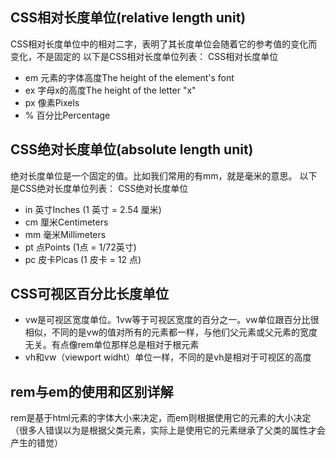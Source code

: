 ## CSS相对长度单位(relative length unit)
CSS相对长度单位中的相对二字，表明了其长度单位会随着它的参考值的变化而变化，不是固定的
以下是CSS相对长度单位列表：
CSS相对长度单位
- em	元素的字体高度The height of the element's font
- ex	字母x的高度The height of the letter "x"
- px	像素Pixels
- %	百分比Percentage

## CSS绝对长度单位(absolute length unit)
 
绝对长度单位是一个固定的值。比如我们常用的有mm，就是毫米的意思。
以下是CSS绝对长度单位列表：
CSS绝对长度单位
- in	英寸Inches (1 英寸 = 2.54 厘米)
- cm	厘米Centimeters
- mm	毫米Millimeters
- pt	点Points (1点 = 1/72英寸)
- pc	皮卡Picas (1 皮卡 = 12 点)

## CSS可视区百分比长度单位

- vw是可视区宽度单位。1vw等于可视区宽度的百分之一。vw单位跟百分比很相似，不同的是vw的值对所有的元素都一样，与他们父元素或父元素的宽度无关。有点像rem单位那样总是相对于根元素
- vh和vw（viewport widht）单位一样，不同的是vh是相对于可视区的高度

## rem与em的使用和区别详解
rem是基于html元素的字体大小来决定，而em则根据使用它的元素的大小决定（很多人错误以为是根据父类元素，实际上是使用它的元素继承了父类的属性才会产生的错觉）